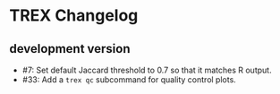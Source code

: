 # TREX Changelog

## development version

* #7: Set default Jaccard threshold to 0.7 so that it matches R output.
* #33: Add a `trex qc` subcommand for quality control plots.
